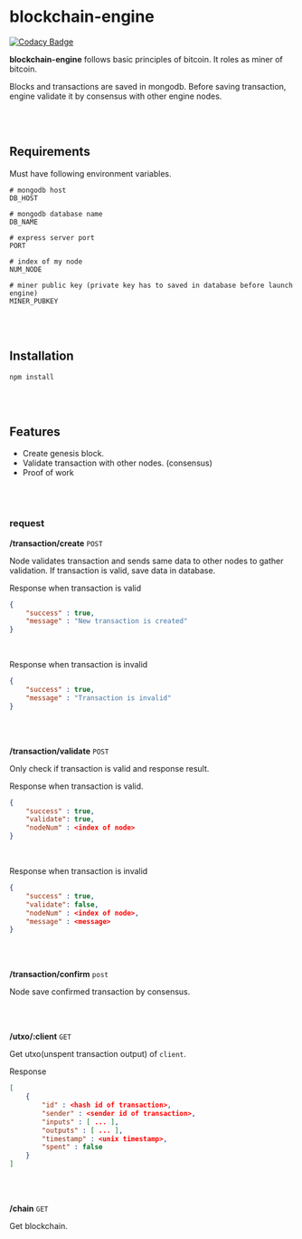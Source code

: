 # blockchain-engine

[![Codacy Badge](https://api.codacy.com/project/badge/Grade/bcce78e82f2748f7b88cd55ec06ed2b8)](https://www.codacy.com/manual/jebae/blockchain-engine?utm_source=github.com&amp;utm_medium=referral&amp;utm_content=jebae/blockchain-engine&amp;utm_campaign=Badge_Grade)

**blockchain-engine** follows basic principles of bitcoin. It roles as miner of bitcoin.

Blocks and transactions are saved in mongodb. Before saving transaction, engine validate it by consensus with other engine nodes.

<br><br>

## Requirements

Must have following environment variables.

```shell
# mongodb host
DB_HOST

# mongodb database name
DB_NAME

# express server port
PORT

# index of my node
NUM_NODE

# miner public key (private key has to saved in database before launch engine)
MINER_PUBKEY
```

<br><br>

## Installation

```shell
npm install
```

<br><br>

## Features

- Create genesis block.
- Validate transaction with other nodes. (consensus)
- Proof of work

<br><br>

### request

**/transaction/create** `POST`

Node validates transaction and sends same data to other nodes to gather validation. If transaction is valid, save data in database.

Response when transaction is valid

```json
{
	"success" : true,
	"message" : "New transaction is created"
}
```

<br>

Response when transaction is invalid

```json
{
	"success" : true,
	"message" : "Transaction is invalid"
}
```

<br><br>

**/transaction/validate** `POST`

Only check if transaction is valid and response result.

Response when transaction is valid.

```json
{
	"success" : true,
	"validate": true,
	"nodeNum" : <index of node>
}
```

<br>

Response when transaction is invalid

```json
{
	"success" : true,
	"validate": false,
	"nodeNum" : <index of node>,
	"message" : <message>
}
```

<br><br>

**/transaction/confirm** `post`

Node save confirmed transaction by consensus.

<br><br>

**/utxo/:client** `GET`

Get utxo(unspent transaction output) of `client`.

Response

```json
[
	{
		"id" : <hash id of transaction>,
		"sender" : <sender id of transaction>,
		"inputs" : [ ... ],
		"outputs" : [ ... ],
		"timestamp" : <unix timestamp>,
		"spent" : false
	}
]
```

<br><br>

**/chain** `GET`

Get blockchain.
